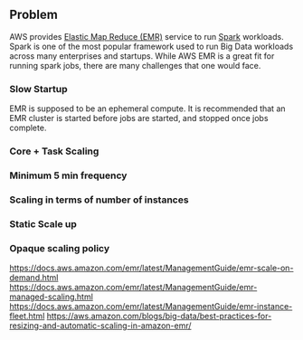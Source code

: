 ## Problem

AWS provides [Elastic Map Reduce (EMR)](https://aws.amazon.com/emr/) service to run
[Spark](https://spark.apache.org/) workloads. Spark is one of the most popular framework
used to run Big Data workloads across many enterprises and startups. While AWS EMR is
a great fit for running spark jobs, there are many challenges that one would face.

### Slow Startup
EMR is supposed to be an ephemeral compute. It is recommended that an EMR cluster is
started before jobs are started, and stopped once jobs complete. 

### Core + Task Scaling

### Minimum 5 min frequency

### Scaling in terms of number of instances

### Static Scale up

### Opaque scaling policy


https://docs.aws.amazon.com/emr/latest/ManagementGuide/emr-scale-on-demand.html
https://docs.aws.amazon.com/emr/latest/ManagementGuide/emr-managed-scaling.html
https://docs.aws.amazon.com/emr/latest/ManagementGuide/emr-instance-fleet.html
https://aws.amazon.com/blogs/big-data/best-practices-for-resizing-and-automatic-scaling-in-amazon-emr/
